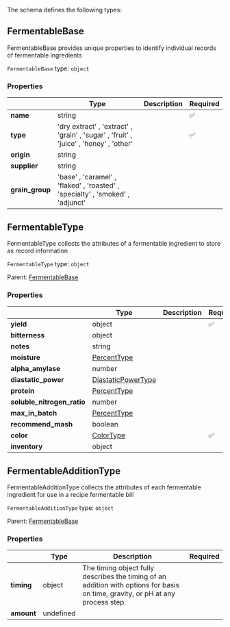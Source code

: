 The schema defines the following types:

## FermentableBase

FermentableBase provides unique properties to identify individual records of fermentable ingredients

`FermentableBase` type: `object`

### Properties

|                 | Type                                                                                  | Description | Required           |
| --------------- | ------------------------------------------------------------------------------------- | ----------- | ------------------ |
| **name**        | string                                                                                |             | :white_check_mark: |
| **type**        | 'dry extract' , 'extract' , 'grain' , 'sugar' , 'fruit' , 'juice' , 'honey' , 'other' |             | :white_check_mark: |
| **origin**      | string                                                                                |             |                    |
| **supplier**    | string                                                                                |             |                    |
| **grain_group** | 'base' , 'caramel' , 'flaked' , 'roasted' , 'specialty' , 'smoked' , 'adjunct'        |             |                    |

## FermentableType

FermentableType collects the attributes of a fermentable ingredient to store as record information

`FermentableType` type: `object`

Parent: [FermentableBase](#fermentablebase)

### Properties

|                            | Type                                                               | Description | Required           |
| -------------------------- | ------------------------------------------------------------------ | ----------- | ------------------ |
| **yield**                  | object                                                             |             | :white_check_mark: |
| **bitterness**             | object                                                             |             |                    |
| **notes**                  | string                                                             |             |                    |
| **moisture**               | [PercentType](measureable_units.json.md#percenttype)               |             |                    |
| **alpha_amylase**          | number                                                             |             |                    |
| **diastatic_power**        | [DiastaticPowerType](measureable_units.json.md#diastaticpowertype) |             |                    |
| **protein**                | [PercentType](measureable_units.json.md#percenttype)               |             |                    |
| **soluble_nitrogen_ratio** | number                                                             |             |                    |
| **max_in_batch**           | [PercentType](measureable_units.json.md#percenttype)               |             |                    |
| **recommend_mash**         | boolean                                                            |             |                    |
| **color**                  | [ColorType](measureable_units.json.md#colortype)                   |             | :white_check_mark: |
| **inventory**              | object                                                             |             |                    |

## FermentableAdditionType

FermentableAdditionType collects the attributes of each fermentable ingredient for use in a recipe fermentable bill

`FermentableAdditionType` type: `object`

Parent: [FermentableBase](#fermentablebase)

### Properties

|            | Type      | Description                                                                                                                     | Required |
| ---------- | --------- | ------------------------------------------------------------------------------------------------------------------------------- | -------- |
| **timing** | object    | The timing object fully describes the timing of an addition with options for basis on time, gravity, or pH at any process step. |          |
| **amount** | undefined |                                                                                                                                 |          |

